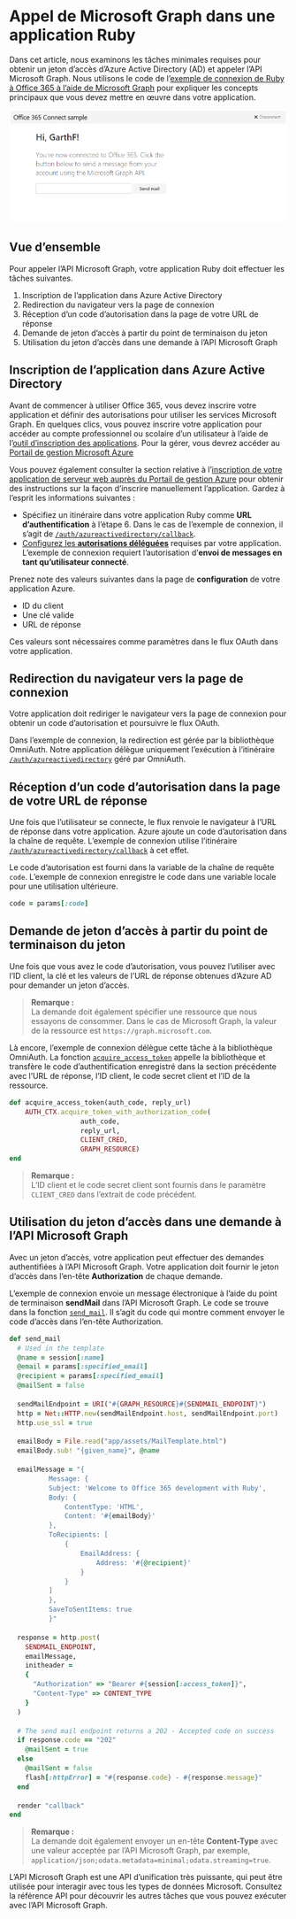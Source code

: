 ﻿# Appel de Microsoft Graph dans une application Ruby 

Dans cet article, nous examinons les tâches minimales requises pour obtenir un jeton d’accès d’Azure Active Directory (AD) et appeler l’API Microsoft Graph. Nous utilisons le code de l’[exemple de connexion de Ruby à Office 365 à l’aide de Microsoft Graph](https://github.com/microsoftgraph/ruby-connect-rest-sample) pour expliquer les concepts principaux que vous devez mettre en œuvre dans votre application.

![Capture d’écran d’un exemple de connexion de Ruby à Office 365](./images/web-screenshot.png)

## Vue d’ensemble

Pour appeler l’API Microsoft Graph, votre application Ruby doit effectuer les tâches suivantes.

1. Inscription de l’application dans Azure Active Directory
2. Redirection du navigateur vers la page de connexion
3. Réception d’un code d’autorisation dans la page de votre URL de réponse
4. Demande de jeton d’accès à partir du point de terminaison du jeton
5. Utilisation du jeton d’accès dans une demande à l’API Microsoft Graph 

<!--<a name="register"/>-->
## Inscription de l’application dans Azure Active Directory

Avant de commencer à utiliser Office 365, vous devez inscrire votre application et définir des autorisations pour utiliser les services Microsoft Graph. En quelques clics, vous pouvez inscrire votre application pour accéder au compte professionnel ou scolaire d’un utilisateur à l’aide de l’[outil d’inscription des applications](https://dev.office.com/app-registration). 
Pour la gérer, vous devrez accéder au [Portail de gestion Microsoft Azure](https://manage.windowsazure.com)

Vous pouvez également consulter la section relative à l’[inscription de votre application de serveur web auprès du Portail de gestion Azure](https://msdn.microsoft.com/en-us/office/office365/HowTo/add-common-consent-manually#bk_RegisterServerApp) pour obtenir des instructions sur la façon d’inscrire manuellement l’application. Gardez à l’esprit les informations suivantes :

* Spécifiez un itinéraire dans votre application Ruby comme **URL d’authentification** à l’étape 6. Dans le cas de l’exemple de connexion, il s’agit de [`/auth/azureactivedirectory/callback`](https://github.com/microsoftgraph/ruby-connect-rest-sample/blob/master/app/controllers/pages_controller.rb#L41).
* [Configurez les **autorisations déléguées**](https://github.com/microsoftgraph/ruby-connect-rest-sample/wiki/Grant-permissions-to-the-Connect-application-in-Azure) requises par votre application. L’exemple de connexion requiert l’autorisation d’**envoi de messages en tant qu’utilisateur connecté**.

Prenez note des valeurs suivantes dans la page de **configuration** de votre application Azure.

* ID du client
* Une clé valide
* URL de réponse

Ces valeurs sont nécessaires comme paramètres dans le flux OAuth dans votre application.

<!--<a name="redirect"/>-->
## Redirection du navigateur vers la page de connexion

Votre application doit rediriger le navigateur vers la page de connexion pour obtenir un code d’autorisation et poursuivre le flux OAuth.

Dans l’exemple de connexion, la redirection est gérée par la bibliothèque OmniAuth. Notre application délègue uniquement l’exécution à l’itinéraire [`/auth/azureactivedirectory`](https://github.com/microsoftgraph/ruby-connect-rest-sample/blob/master/app/controllers/pages_controller.rb#L30) géré par OmniAuth.

<!--<a name="authcode"/>-->
## Réception d’un code d’autorisation dans la page de votre URL de réponse

Une fois que l’utilisateur se connecte, le flux renvoie le navigateur à l’URL de réponse dans votre application. Azure ajoute un code d’autorisation dans la chaîne de requête. L’exemple de connexion utilise l’itinéraire [`/auth/azureactivedirectory/callback`](https://github.com/microsoftgraph/ruby-connect-rest-sample/blob/master/app/controllers/pages_controller.rb#L38) à cet effet.

Le code d’autorisation est fourni dans la variable de la chaîne de requête `code`. L’exemple de connexion enregistre le code dans une variable locale pour une utilisation ultérieure.

```ruby
code = params[:code]
```

<!--<a name="accesstoken"/>-->
## Demande de jeton d’accès à partir du point de terminaison du jeton

Une fois que vous avez le code d’autorisation, vous pouvez l’utiliser avec l’ID client, la clé et les valeurs de l’URL de réponse obtenues d’Azure AD pour demander un jeton d’accès. 

> **Remarque :** <br />
> La demande doit également spécifier une ressource que nous essayons de consommer. Dans le cas de Microsoft Graph, la valeur de la ressource est `https://graph.microsoft.com`.

Là encore, l’exemple de connexion délègue cette tâche à la bibliothèque OmniAuth. La fonction [`acquire_access_token`](https://github.com/microsoftgraph/ruby-connect-rest-sample/blob/master/app/controllers/pages_controller.rb#L65) appelle la bibliothèque et transfère le code d’authentification enregistré dans la section précédente avec l’URL de réponse, l’ID client, le code secret client et l’ID de la ressource.

```ruby
def acquire_access_token(auth_code, reply_url)
    AUTH_CTX.acquire_token_with_authorization_code(
                  auth_code,
                  reply_url,
                  CLIENT_CRED,
                  GRAPH_RESOURCE)
end
```

> **Remarque :** <br />
> L’ID client et le code secret client sont fournis dans le paramètre `CLIENT_CRED` dans l’extrait de code précédent.

<!--<a name="request"/>-->
## Utilisation du jeton d’accès dans une demande à l’API Microsoft Graph

Avec un jeton d’accès, votre application peut effectuer des demandes authentifiées à l’API Microsoft Graph. Votre application doit fournir le jeton d’accès dans l’en-tête **Authorization** de chaque demande.

L’exemple de connexion envoie un message électronique à l’aide du point de terminaison **sendMail** dans l’API Microsoft Graph. Le code se trouve dans la fonction [`send_mail`](https://github.com/microsoftgraph/ruby-connect-rest-sample/blob/master/app/controllers/pages_controller.rb#L82). Il s’agit du code qui montre comment envoyer le code d’accès dans l’en-tête Authorization.

```ruby
def send_mail
  # Used in the template
  @name = session[:name]
  @email = params[:specified_email]
  @recipient = params[:specified_email]
  @mailSent = false
  
  sendMailEndpoint = URI("#{GRAPH_RESOURCE}#{SENDMAIL_ENDPOINT}")
  http = Net::HTTP.new(sendMailEndpoint.host, sendMailEndpoint.port)
  http.use_ssl = true
  
  emailBody = File.read("app/assets/MailTemplate.html")
  emailBody.sub! "{given_name}", @name
  
  emailMessage = "{
          Message: {
          Subject: 'Welcome to Office 365 development with Ruby',
          Body: {
              ContentType: 'HTML',
              Content: '#{emailBody}'
          },
          ToRecipients: [
              {
                  EmailAddress: {
                      Address: '#{@recipient}'
                  }
              }
          ]
          },
          SaveToSentItems: true
          }"

  response = http.post(
    SENDMAIL_ENDPOINT, 
    emailMessage, 
    initheader = 
    {
      "Authorization" => "Bearer #{session[:access_token]}", 
      "Content-Type" => CONTENT_TYPE
    }
  )

  # The send mail endpoint returns a 202 - Accepted code on success
  if response.code == "202"
    @mailSent = true
  else
    @mailSent = false
    flash[:httpError] = "#{response.code} - #{response.message}"
  end
  
  render "callback"
end
```

> **Remarque :** <br />
> La demande doit également envoyer un en-tête **Content-Type** avec une valeur acceptée par l’API Microsoft Graph, par exemple, `application/json;odata.metadata=minimal;odata.streaming=true`.

L’API Microsoft Graph est une API d’unification très puissante, qui peut être utilisée pour interagir avec tous les types de données Microsoft. Consultez la référence API pour découvrir les autres tâches que vous pouvez exécuter avec l’API Microsoft Graph.

<!--## Additional resources

-  [Office 365 Ruby Connect sample using Microsoft Graph](https://github.com/microsoftgraph/ruby-connect-rest-sample)
-  [Office Dev Center](http://dev.office.com) 
-  [Microsoft Graph API reference](http://graph.microsoft.io/en-us/docs)-->
